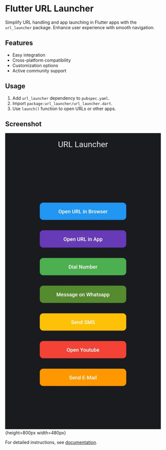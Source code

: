 # Flutter URL Launcher

Simplify URL handling and app launching in Flutter apps with the `url_launcher` package. Enhance user experience with smooth navigation.

## Features
- Easy integration
- Cross-platform compatibility
- Customization options
- Active community support

## Usage
1. Add `url_launcher` dependency to `pubspec.yaml`.
2. Import `package:url_launcher/url_launcher.dart`.
3. Use `launch()` function to open URLs or other apps.

## Screenshot
![UI](https://github.com/ckkashi/url_launcher_flutter/blob/master/ss.jpg){height=800px width=480px}

For detailed instructions, see [documentation](https://pub.dev/packages/url_launcher).

